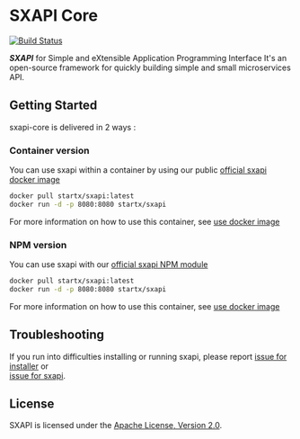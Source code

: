 SXAPI Core
==========

[![Build Status](https://travis-ci.org/startxfr/sxapi-core.svg?branch=dev)](https://travis-ci.org/startxfr/sxapi-core)

***SXAPI*** for Simple and eXtensible Application Programming Interface 
It's an open-source framework for quickly building simple and small microservices API.


Getting Started
---------------

sxapi-core is delivered in 2 ways :

### Container version

You can use sxapi within a container by using our public [official sxapi docker image](https://hub.docker.com/r/startx/sxapi/)
```bash
docker pull startx/sxapi:latest
docker run -d -p 8080:8080 startx/sxapi
```

For more information on how to use this container, see [use docker image](USE_docker.md)

### NPM version

You can use sxapi with our [official sxapi NPM module](https://www.npmjs.com/package/sxapi-core)
```bash
docker pull startx/sxapi:latest
docker run -d -p 8080:8080 startx/sxapi
```

For more information on how to use this container, see [use docker image](USE_docker.md)



Troubleshooting
---------------

If you run into difficulties installing or running sxapi, please report 
[issue for installer](https://github.com/startxfr/sxapi-installer/issues/new) or  
[issue for sxapi](https://github.com/startxfr/sxapi-core/issues/new).

License
-------

SXAPI is licensed under the [Apache License, Version 2.0](http://www.apache.org/licenses/).